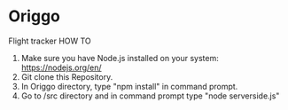 # Origgo
Flight tracker
HOW TO
1. Make sure you have Node.js installed on your system: https://nodejs.org/en/
2. Git clone this Repository.
3. In Origgo directory, type "npm install" in command prompt.
4. Go to /src directory and in command prompt type "node serverside.js"
